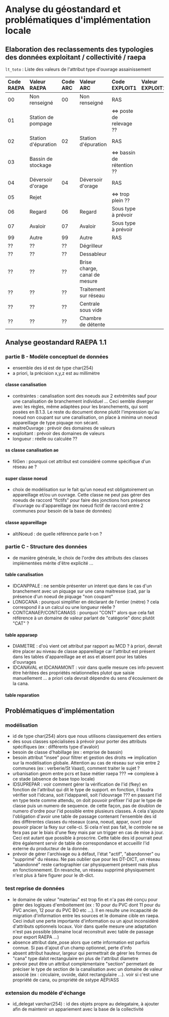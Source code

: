 # Analyse du géostandard et problématiques d'implémentation locale

## Elaboration des reclassements des typologies des données exploitant / collectivité / raepa

`lt_toto` : Liste des valeurs de l'attribut type d'ouvrage assainissement

|Code RAEPA|Valeur RAEPA|Code ARC|Valeur ARC|Code EXPLOIT1|Valeur EXPLOIT1|Commentaire|
|:---|:---|:---|:---|:---|:---|:---|
|00|Non renseigné|00|Non renseigné|RAS|
|01|Station de pompage|||<=> poste de relevage ??|
|02|Station d'épuration|02|Station d'épuration|RAS|
|03|Bassin de stockage|||<=> bassin de rétention ??|
|04|Déversoir d'orage|04|Déversoir d'orage|RAS|
|05|Rejet|||<=> trop plein ??|
|06|Regard|06|Regard|Sous type à prévoir|
|07|Avaloir|07|Avaloir|Sous type à prévoir|
|99|Autre|99|Autre|RAS|
|??|??|??|Dégrilleur||
|??|??|??|Dessableur||
|??|??|??|Brise charge, canal de mesure||
|??|??|??|Traitement sur réseau||
|??|??|??|Centrale sous vide||
|??|??|??|Chambre de détente||

## Analyse geostandard RAEPA 1.1

### partie B - Modèle conceptuel de données

- ensemble des id est de type char(254)
- a priori, la précision x,y,z est au millimètre

#### classe canalisation

- contraintes : canalisation sont des noeuds aux 2 extrémités sauf pour une canalisation de branchement individuel ...
Ceci semble diverger avec les règles, même adaptées pour les branchements, qui sont posées en B.1.3. Le reste du document donne plutôt l'impression qu'au noeud non coupant sur une canalisation, on place à minima un noeud appareillage de type piquage non sécant.
- maitreOuvrage : prévoir des domaines de valeurs
- exploitant : prévoir des domaines de valeurs
- longueur : réelle ou calculée ??

#### ss classe canalisation ae

- filGen : pourquoi cet attribut est considéré comme spécifique d'un réseau ae ?

#### super classe noeud

- choix de modélisation sur le fait qu'un noeud est obligatoirement un appareillage et/ou un ouvrage. Cette classe ne peut pas gérer des noeuds de raccord "fictifs" pour faire des jonctions hors présence d'ouvrage ou d'appareillage (ex noeud fictif de raccord entre 2 communes pour besoin de la base de données)

#### classe appareillage

- altiNoeud : de quelle référence parle t-on ?

### partie C - Structure des données

- de manière générale, le choix de l'ordre des attributs des classes implémentées mérite d'être explicité ...

#### table canalisation

- IDCANPPALE : ne semble présenter un interet que dans le cas d'un branchement avec un piquage sur une cana maitresse (cad, par la présence d'un noeud de piquage "non coupant" 
- LONGCANA : pourquoi simplifier en déclarant de l'entier (mètre) ? cela correspond il a un calcul ou une longueur réelle ?
- CONTCANAEP/CONTCANASS : pourquoi "CONT" alors que cela fait référence à un domaine de valeur parlant de "catégorie" donc plutôt "CAT" ?

#### table apparaep

- DIAMETRE : d'où vient cet attribut par rapport au MCD ? à priori, devrait être placer au niveau de classe appareillage car l'attribut est présent dans les tables d'appareillage ae et ass et absent pour les tables d'ouvrages
- IDCANAVAL et IDCANAMONT : voir dans quelle mesure ces info peuvent être héritées des propriétés relationnelles plutot que saisie manuellement ... a priori cela devrait dépendre du sens d'écoulement de la cana.

#### table reparation


## Problématiques d'implémentation

### modélisation

- id de type char(254) alors que nous utilisons classiquement des entiers
- des sous classes spécialisées à prévoir pour porter des attributs spécifiques (ex : différents type d'avaloir)
- besoin de classe d'habillage (ex : emprise de bassin)
- besoin attribut "insee" pour filtrer et gestion des droits ==> implication sur la modélisation globale. Attention au cas de réseau sur voie entre 2 communes (ex : verberie/St Vaast), comment traiter le sujet ?
- urbanisation geom entre pcrs et base métier raepa ??? ==> complexe à ce stade (absence de base topo locale)
- IDSUPREPAR : voir comment gérer la vérification de l'id (fkey) en fonction de l'attribut qui dit le type de support. en fonction, il faudra vérifier soit l'idcana, soit l'idappareil, soit l'idouvrage ??? en passant l'id en type texte comme attendu, on doit pouvoir préfixer l'id par le type de classe puis un numero de sequence. de cette façon, pas de doublon de numero d'ordre pour l'id possible entre plusieurs classes. A cela s'ajoute l'obligation d'avoir une table de passage contenant l'ensemble des id des différentes classes du réseaux (cana, noeud, appar, ouvr) pour pouvoir placer la fkey sur celle-ci. Si cela n'est pas fait, le controle ne se fera pas par le biais d'une fkey mais par un trigger en cas de mise à jour. Ceci est autant que possible à proscrire. Cette table des id pourrait peut être également servir de table de correspondance et accueillir l'id externe du producteur de la donnée.
- prévoir de gérer l'archivage ou à défaut, l'état "actif", "abandonner" ou "supprimé" du réseau. Ne pas oublier que pour les DT-DICT, un réseau "abandonné" reste cartographier car physiquement présent mais plus en fonctionnement. En revanche, un réseau supprimé physiquement n'est plus à faire figurer pour le dt-dict.

### test reprise de données

- le domaine de valeur "materiau" est trop fin et n'a pas été conçu pour gérer des logiques d'emboitement (ex : 10 pour du PVC dont 11 pour du PVC ancien, 12 pour du PVC BO etc ...). Il en resulte une incapacité de migration d'information entre les sources et le domaine cible en raepa. Ceci induit une perte importante d'information ou un ajout inconsidéré d'attributs optionnels locaux. Voir dans quelle mesure une adaptation n'est pas possible (domaine local reconstruit avec table de passage pour export RAEPA ...)
- absence attribut date_pose alors que cette information est parfois connue. Si pas d'ajout d'un champ optionnel, perte d'info
- absent attribut hauteur, largeur qui permettrait de gérer les formes de "cana" type dalot rectangulaire en plus de l'attribut diametre
- prévoir peut être un attribut complémentaire "section" permetant de préciser le type de section de la canalisation avec un domaine de valeur associé (ex : circulaire, ovoide, dalot rectangulaire ...). voir si c'est une propriété de cana, ou propriété de sstype AEP/ASS 

### extension du modèle d'échange

- id_delegat varchar(254) : id des objets propre au delegataire, à ajouter afin de maintenir un appariement avec la base de la collectivité
